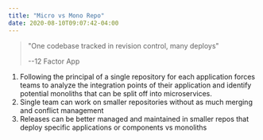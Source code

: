 ```yaml
---
title: "Micro vs Mono Repo"
date: 2020-08-10T09:07:42-04:00
---
```

> "One codebase tracked in revision control, many deploys"
>
> --12 Factor App

1. Following the principal of a single repository for each application forces teams to analyze the integration points of their application and identify potential monoliths that can be split off into microservices.
1. Single team can work on smaller repositories without as much merging and conflict management
1. Releases can be better managed and maintained in smaller repos that deploy specific applications or components vs monoliths


